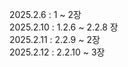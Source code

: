 2025.2.6 : 1 ~ 2장</br>
2025.2.10 : 1.2.6 ~ 2.2.8 장</br>
2025.2.11 : 2.2.9 ~ 2장 </br>
2025.2.12 : 2.2.10 ~ 3장 </br>
